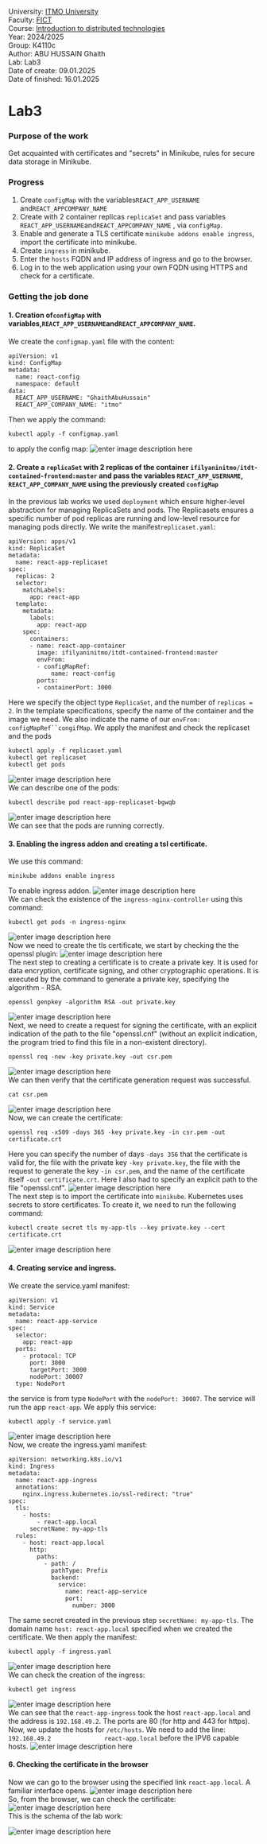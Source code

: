 ﻿University: [ITMO University](https://itmo.ru/ru/)  
Faculty: [FICT](https://fict.itmo.ru)  
Course: [Introduction to distributed technologies](https://github.com/itmo-ict-faculty/introduction-to-distributed-technologies)  
Year: 2024/2025  
Group: К4110с  
Author: ABU HUSSAIN Ghaith  
Lab: Lab3  
Date of create: 09.01.2025  
Date of finished: 16.01.2025  

# Lab3
### Purpose of the work
Get acquainted with certificates and "secrets" in Minikube, rules for secure data storage in Minikube.

### Progress
1.  Create `configMap` with the variables`REACT_APP_USERNAME` and`REACT_APPCOMPANY_NAME`
2.  Create with 2 container replicas `replicaSet` and pass variables `REACT_APP_USERNAME`and`REACT_APPCOMPANY_NAME` , via `configMap`.
3.  Enable and generate a TLS certificate `minikube addons enable ingress`, import the certificate into minikube.
4.  Create `ingress` in minikube.
5.  Enter the `hosts` FQDN and IP address of ingress and go to the browser.
6.  Log in to the web application using your own FQDN using HTTPS and check for a certificate.

### Getting the job done
#### 1. Creation of`configMap` with variables,`REACT_APP_USERNAME`and`REACT_APPCOMPANY_NAME`.
We create the `configmap.yaml` file with the content:

    apiVersion: v1
    kind: ConfigMap
    metadata:
      name: react-config
      namespace: default
    data:
      REACT_APP_USERNAME: "GhaithAbuHussain"
      REACT_APP_COMPANY_NAME: "itmo"
Then we apply the command: 

    kubectl apply -f configmap.yaml
to apply the config map:
![enter image description here](https://github.com/Ghaith-Abuhussain/2024-2025-introduction_to_distributed_technologies-K4110c-ABU-HUSSAIN-Ghaith/blob/main/lab3/images/2.%20create_configmap.PNG?raw=true)  

#### 2. Create a `replicaSet` with 2 replicas of the container `ifilyaninitmo/itdt-contained-frontend:master` and pass the variables `REACT_APP_USERNAME`, `REACT_APP_COMPANY_NAME` using the previously created `configMap`
In the previous lab works we used `deployment` which ensure higher-level abstraction for managing ReplicaSets and pods. The Replicasets ensures a specific number of pod replicas are running and low-level resource for managing pods directly.
We write the manifest`replicaset.yaml`:

    apiVersion: apps/v1
    kind: ReplicaSet
    metadata:
      name: react-app-replicaset
    spec:
      replicas: 2
      selector:
        matchLabels:
          app: react-app
      template:
        metadata:
          labels:
            app: react-app
        spec:
          containers:
          - name: react-app-container
            image: ifilyaninitmo/itdt-contained-frontend:master
            envFrom:
            - configMapRef:
                name: react-config
            ports:
            - containerPort: 3000

Here we specify the object type `ReplicaSet`, and the number of `replicas = 2`. In the template specifications, specify the name of the container and the image we need. We also indicate the name of our `envFrom: configMapRef``congifMap`.
We apply the manifest and check the replicaset and the pods

    kubectl apply -f replicaset.yaml
    kubectl get replicaset
    kubectl get pods
![enter image description here](https://github.com/Ghaith-Abuhussain/2024-2025-introduction_to_distributed_technologies-K4110c-ABU-HUSSAIN-Ghaith/blob/main/lab3/images/3.%20create_replicaset.PNG?raw=true)  
We can describe one of the pods:

    kubectl describe pod react-app-replicaset-bgwqb

![enter image description here](https://github.com/Ghaith-Abuhussain/2024-2025-introduction_to_distributed_technologies-K4110c-ABU-HUSSAIN-Ghaith/blob/main/lab3/images/4.%20describe_pod_replicas.PNG?raw=true)    
We can see that the pods are running correctly.
#### 3. Enabling the ingress addon and creating a tsl certificate.
We use this command:

    minikube addons enable ingress
To enable ingress addon.
![enter image description here](https://github.com/Ghaith-Abuhussain/2024-2025-introduction_to_distributed_technologies-K4110c-ABU-HUSSAIN-Ghaith/blob/main/lab3/images/5.%20enable_ingress.PNG?raw=true)  
We can check the existence of the `ingress-nginx-controller` using this command:

    kubectl get pods -n ingress-nginx
 ![enter image description here](https://github.com/Ghaith-Abuhussain/2024-2025-introduction_to_distributed_technologies-K4110c-ABU-HUSSAIN-Ghaith/blob/main/lab3/images/6.%20get_ingress_nginx_pods.PNG?raw=true)  
Now we need to create the tls certificate, we start by checking the the openssl plugin:
![enter image description here](https://github.com/Ghaith-Abuhussain/2024-2025-introduction_to_distributed_technologies-K4110c-ABU-HUSSAIN-Ghaith/blob/main/lab3/images/7.%20check_open_ssl_existance.PNG?raw=true)  
The next step to creating a certificate is to create a private key. It is used for data encryption, certificate signing, and other cryptographic operations. It is executed by the command to generate a private key, specifying the algorithm - RSA.

    openssl genpkey -algorithm RSA -out private.key

![enter image description here](https://github.com/Ghaith-Abuhussain/2024-2025-introduction_to_distributed_technologies-K4110c-ABU-HUSSAIN-Ghaith/blob/main/lab3/images/8.%20generate_private_key.PNG?raw=true)   
Next, we need to create a request for signing the certificate, with an explicit indication of the path to the file "openssl.cnf" (without an explicit indication, the program tried to find this file in a non-existent directory).

    openssl req -new -key private.key -out csr.pem
![enter image description here](https://github.com/Ghaith-Abuhussain/2024-2025-introduction_to_distributed_technologies-K4110c-ABU-HUSSAIN-Ghaith/blob/main/lab3/images/9.%20generate%20csr.pem.PNG?raw=true)   
We can then verify that the certificate generation request was successful.

    cat csr.pem
![enter image description here](https://github.com/Ghaith-Abuhussain/2024-2025-introduction_to_distributed_technologies-K4110c-ABU-HUSSAIN-Ghaith/blob/main/lab3/images/10.%20display_csr.pem.PNG?raw=true)   
Now, we can create the certificate:

    openssl req -x509 -days 365 -key private.key -in csr.pem -out certificate.crt
Here you can specify the number of days `-days 356` that the certificate is valid for, the file with the private key `-key private.key`, the file with the request to generate the key `-in csr.pem`, and the name of the certificate itself `-out certificate.crt`. Here I also had to specify an explicit path to the file "openssl.cnf".
![enter image description here](https://github.com/Ghaith-Abuhussain/2024-2025-introduction_to_distributed_technologies-K4110c-ABU-HUSSAIN-Ghaith/blob/main/lab3/images/11.%20generate_certificate.crt.PNG?raw=true)  
The next step is to import the certificate into `minikube`. Kubernetes uses secrets to store certificates. To create it, we need to run the following command:

    kubectl create secret tls my-app-tls --key private.key --cert certificate.crt
![enter image description here](https://github.com/Ghaith-Abuhussain/2024-2025-introduction_to_distributed_technologies-K4110c-ABU-HUSSAIN-Ghaith/blob/main/lab3/images/12.%20create_my_app_tls_secret.PNG?raw=true)  
#### 4. Creating service and ingress.
We create the service.yaml manifest:

    apiVersion: v1
    kind: Service
    metadata:
      name: react-app-service
    spec:
      selector:
        app: react-app
      ports:
        - protocol: TCP
          port: 3000
          targetPort: 3000
          nodePort: 30007 
      type: NodePort
the service is from type `NodePort` with the `nodePort: 30007`. The service will run the app `react-app`.
We apply this service:

    kubectl apply -f service.yaml
![enter image description here](https://github.com/Ghaith-Abuhussain/2024-2025-introduction_to_distributed_technologies-K4110c-ABU-HUSSAIN-Ghaith/blob/main/lab3/images/13.%20create_service.PNG?raw=true)  
Now, we create the ingress.yaml manifest:

    apiVersion: networking.k8s.io/v1
    kind: Ingress
    metadata:
      name: react-app-ingress
      annotations:
        nginx.ingress.kubernetes.io/ssl-redirect: "true"
    spec:
      tls:
        - hosts:
            - react-app.local
          secretName: my-app-tls
      rules:
        - host: react-app.local
          http:
            paths:
              - path: /
                pathType: Prefix
                backend:
                  service:
                    name: react-app-service
                    port:
                      number: 3000
The same secret created in the previous step `secretName: my-app-tls`. The domain name `host: react-app.local` specified when we created the certificate.
We then apply the manifest:

    kubectl apply -f ingress.yaml
![enter image description here](https://github.com/Ghaith-Abuhussain/2024-2025-introduction_to_distributed_technologies-K4110c-ABU-HUSSAIN-Ghaith/blob/main/lab3/images/14.%20create_ingress.PNG?raw=true)  
We can check the creation of the ingress:

    kubectl get ingress
![enter image description here](https://github.com/Ghaith-Abuhussain/2024-2025-introduction_to_distributed_technologies-K4110c-ABU-HUSSAIN-Ghaith/blob/main/lab3/images/15.%20display_ingress.PNG?raw=true)  
We can see that the `react-app-ingress` took the host `react-app.local` and the address is `192.168.49.2`. The ports are 80 (for http and 443 for https).
Now, we update the hosts for `/etc/hosts`. We need to add the line:
`192.168.49.2				react-app.local`
before the IPV6 capable hosts.
![enter image description here](https://github.com/Ghaith-Abuhussain/2024-2025-introduction_to_distributed_technologies-K4110c-ABU-HUSSAIN-Ghaith/blob/main/lab3/images/16.%20update_etc_hosts.PNG?raw=true)  
#### 6. Checking the certificate in the browser
Now we can go to the browser using the specified link `react-app.local`. A familiar interface opens.
![enter image description here](https://github.com/Ghaith-Abuhussain/2024-2025-introduction_to_distributed_technologies-K4110c-ABU-HUSSAIN-Ghaith/blob/main/lab3/images/17.%20calling_for_react_app_local_with_https.PNG?raw=true)  
So, from the browser, we can check the certificate:
![enter image description here](https://github.com/Ghaith-Abuhussain/2024-2025-introduction_to_distributed_technologies-K4110c-ABU-HUSSAIN-Ghaith/blob/main/lab3/images/18.%20display_certificate_from_browser.PNG?raw=true)  
This is the schema of the lab work:  

![enter image description here](https://github.com/Ghaith-Abuhussain/2024-2025-introduction_to_distributed_technologies-K4110c-ABU-HUSSAIN-Ghaith/blob/main/lab3/schema.PNG?raw=true)
